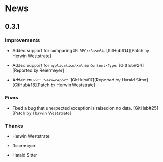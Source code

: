 # News

## 0.3.1

### Improvements

  * Added support for comparing `XMLRPC::Base64`.
    [GitHub#14][Patch by Herwin Weststrate]

  * Added support for `application/xml` as `Content-Type`.
    [GitHub#24][Reported by Reiermeyer]

  * Added `XMLRPC::Server#port`.
    [GitHub#17][Reported by Harald Sitter]
    [GitHub#18][Patch by Herwin Weststrate]

### Fixes

  * Fixed a bug that unexpected exception is raised on no data.
    [GitHub#25][Patch by Herwin Weststrate]

### Thanks

  * Herwin Weststrate

  * Reiermeyer

  * Harald Sitter
